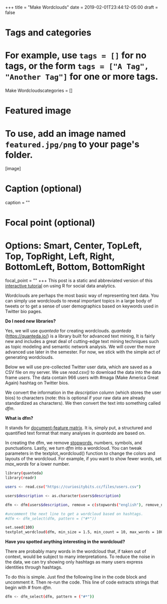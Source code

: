 +++
title = "Make Wordclouds"
date = 2019-02-01T23:44:12-05:00
draft = false

# Tags and categories
# For example, use `tags = []` for no tags, or the form `tags = ["A Tag", "Another Tag"]` for one or more tags.
Make Wordcloudscategories = []

# Featured image
# To use, add an image named `featured.jpg/png` to your page's folder. 
[image]
  # Caption (optional)
  caption = ""

  # Focal point (optional)
  # Options: Smart, Center, TopLeft, Top, TopRight, Left, Right, BottomLeft, Bottom, BottomRight
  focal_point = ""
+++
This post is a static and abbreviated version of this [interactive tutorial](https://curiositybits.shinyapps.io/R_social_data_analytics/#section-make-wordclouds) on using R for social data analytics.

Wordclouds are perhaps the most basic way of representing text data. You can simply use wordclouds to reveal important topics in a large body of tweets or to get a sense of user demographics based on keywords used in Twitter bio pages.

**Do I need new libraries?**

Yes, we will use _quanteda_ for creating wordclouds. _quanteda_ (https://quanteda.io/) is a library built for advanced text mining, It is fairly new and includes a great deal of cutting-edge text mining techniques such as topic modeling and semantic network analysis. We will cover the more advanced use later in the semester. For now, we stick with the simple act of generating wordclouds.

Below we will use pre-collected Twitter user data, which are saved as a CSV file on my server. We use _read.csv()_ to download the data into the data frame _users_. The data contain 966 users with #maga (Make America Great Again) hashtag on Twitter bios. 

We convert the information in the _description_ column (which stores the user bios) to characters (note: this is optional if your raw data are already standardized as characters). We then convert the text into something called _dfm_. 

**What is dfm?**

It stands for [document-feature matrix](https://tutorials.quanteda.io/basic-operations/dfm/). It is, simply put, a structured and quantified text format that many analyses in _quanteda_ are based on. 

In creating the dfm, we remove [stopwords](https://en.wikipedia.org/wiki/Stop_words), numbers,  symbols, and punctuations. Lastly, we turn _dfm_ into a wordcloud. You can tweak parameters in the textplot_wordcloud() function to change the colors and layouts of the wordcloud. For example, if you want to show fewer words, set _max_words_ for a lower number.

```sh
library(quanteda)
library(readr)

users <- read.csv("https://curiositybits.cc/files/users.csv")

users$description <- as.character(users$description) 

dfm <- dfm(users$description, remove = c(stopwords("english"), remove_numbers = TRUE, remove_symbols = TRUE, sremove_punct = TRUE))

#uncomment the next line to get a wordcloud based on hashtags.
#dfm <- dfm_select(dfm, pattern = ("#*"))

set.seed(100)
textplot_wordcloud(dfm, min_size = 1.5, min_count = 10, max_words = 100)

```

**Have you spotted anything interesting in the wordcloud?**

There are probably many words in the wordcloud that, if taken out of context, would be subject to many interpretations. To reduce the noise in the data, we can try showing only hashtags as many users express identities through hashtags. 

To do this is simple. Just find the following line in the code block and uncomment it. Then re-run the code. This line of code extracts strings that begin with # from _dfm_.

```sh
dfm <- dfm_select(dfm, pattern = ("#*"))
```


